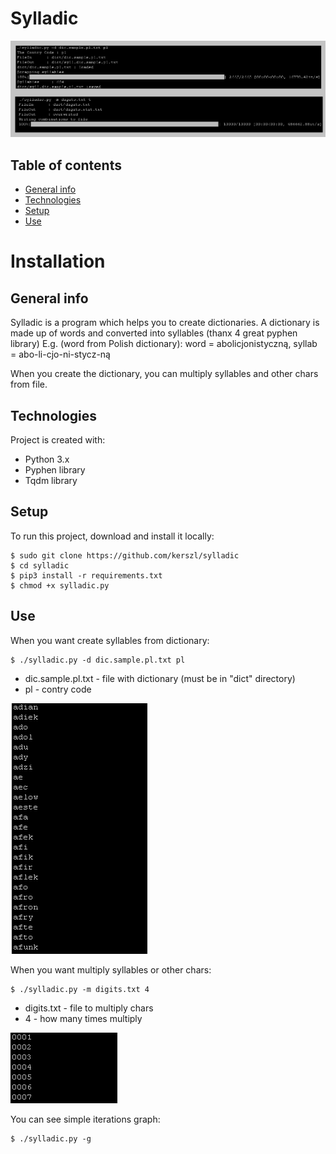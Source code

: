 # Sylladic

![Screenshot](program.png)

## Table of contents
* [General info](#general-info)
* [Technologies](#technologies)
* [Setup](#setup)
* [Use](#use)

# Installation

## General info
Sylladic is a program which helps you to create dictionaries. A dictionary is made up of words and converted into syllables (thanx 4 great pyphen library) 
E.g. (word from Polish dictionary): word = abolicjonistyczną, syllab = abo-li-cjo-ni-stycz-ną

When you create the dictionary, you can multiply syllables and other chars from file. 

	
## Technologies
Project is created with:
* Python 3.x
* Pyphen library
* Tqdm library

	
## Setup
To run this project, download and install it locally:
```
$ sudo git clone https://github.com/kerszl/sylladic
$ cd sylladic
$ pip3 install -r requirements.txt
$ chmod +x sylladic.py
```

## Use
When you want create syllables from dictionary:
```
$ ./sylladic.py -d dic.sample.pl.txt pl
```
* dic.sample.pl.txt - file with dictionary (must be in "dict" directory)
* pl - contry code

![Screenshot](syll.png)

When you want multiply syllables or other chars:
```
$ ./sylladic.py -m digits.txt 4
```
* digits.txt - file to multiply chars
* 4 - how many times multiply

![Screenshot](mul.png)

You can see simple iterations graph:
```
$ ./sylladic.py -g
```
